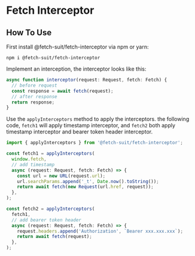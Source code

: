 # Fetch Interceptor

## How To Use

First install @fetch-suit/fetch-interceptor via npm or yarn:

```shell
npm i @fetch-suit/fetch-interceptor
```

Implement an interception, the interceptor looks like this:

```ts
async function interceptor(request: Request, fetch: Fetch) {
  // before request
  const response = await fetch(request);
  // after response
  return response;
}
```

Use the `applyInterceptors` method to apply the interceptors.
the following code, `fetch1` will apply timestamp interceptor, and `fetch2` both apply timestamp interceptor and bearer token header interceptor.

```ts
import { applyInterceptors } from '@fetch-suit/fetch-interceptor';

const fetch1 = applyInterceptors(
  window.fetch,
  // add timestamp
  async (request: Request, fetch: Fetch) => {
    const url = new URL(request.url);
    url.searchParams.append('_t', Date.now().toString());
    return await fetch(new Request(url.href, request));
  },
);

const fetch2 = applyInterceptors(
  fetch1,
  // add bearer token header
  async (request: Request, fetch: Fetch) => {
    request.headers.append('Authorization', `Bearer xxx.xxx.xxx`);
    return await fetch(request);
  },
);
```
